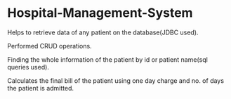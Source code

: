 # Hospital-Management-System

Helps to retrieve data of any patient on the database(JDBC used).

Performed CRUD operations.

Finding the whole information of the patient by id or patient name(sql queries used).

Calculates the final bill of the patient using one day charge and no. of days the patient is admitted.

